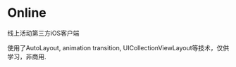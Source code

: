 Online
========

线上活动第三方iOS客户端

使用了AutoLayout, animation transition, UICollectionViewLayout等技术，仅供学习，非商用.


